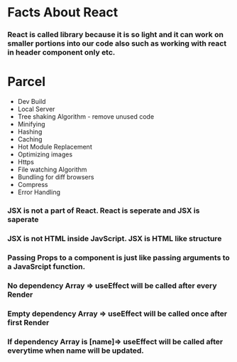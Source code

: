 # Facts About React

### React is called library because it is so light and it can work on smaller portions into our code also such as working with react in header component only etc.

# Parcel

- Dev Build
- Local Server
- Tree shaking Algorithm - remove unused code
- Minifying
- Hashing
- Caching
- Hot Module Replacement
- Optimizing images
- Https
- File watching Algorithm
- Bundling for diff browsers
- Compress
- Error Handling

### JSX is not a part of React. React is seperate and JSX is saperate

### JSX is not HTML inside JavScript. JSX is HTML like structure

### Passing Props to a component is just like passing arguments to a JavaSrcipt function.

### No dependency Array => useEffect will be called after every Render

### Empty dependency Array => useEffect will be called once after first Render

### If dependency Array is [name]=> useEffect will be called after everytime when name will be updated.

